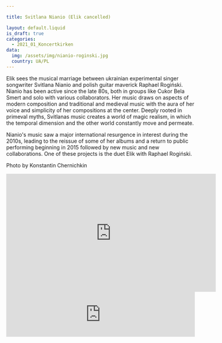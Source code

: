 ```yaml
---

title: Svitlana Nianio (Elik cancelled)

layout: default.liquid
is_draft: true
categories:
  - 2021_01_Koncertkirken
data:
  img: /assets/img/nianio-roginski.jpg
  country: UA/PL
---
```


Elik sees the musical marriage between ukrainian experimental singer songwriter Svitlana Nianio and polish guitar maverick Raphael Rogiński. Nianio has been active since the late 80s, both in groups like Cukor Bela Smert and solo with various collaborators. Her music draws on aspects of modern composition and traditional and medieval music with the aura of her voice and simplicity of her compositions at the center. Deeply rooted in primeval myths, Svitlanas music creates a world of magic realism, in which the temporal dimension and the other world constantly move and permeate.

Nianio's music saw a major international resurgence in interest during the 2010s, leading to the reissue of some of her albums and a return to public performing beginning in 2015 followed by new music and new collaborations. One of these projects is the duet Elik with Raphael Rogiński.

Photo by Konstantin Chernichkin

<iframe width="560" height="315" src="https://www.youtube.com/embed/FIpeTcyPx3k" title="YouTube video player" frameborder="0" allow="accelerometer; autoplay; clipboard-write; encrypted-media; gyroscope; picture-in-picture" allowfullscreen></iframe>

<iframe style="border: 0; width: 100%; height: 120px;" src="https://bandcamp.com/EmbeddedPlayer/album=1467228501/size=large/bgcol=ffffff/linkcol=0687f5/tracklist=false/artwork=small/transparent=true/" seamless><a href="https://kokarecords.bandcamp.com/album/kytytsi">Китиці / Kytytsi by Світлана Няньо / Svitlana Nianio</a></iframe>
